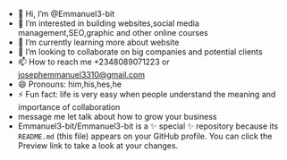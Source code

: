- 👋 Hi, I’m @Emmanuel3-bit
- 👀 I’m interested in building websites,social media management,SEO,graphic and other online courses
- 🌱 I’m currently learning more about website
- 💞️ I’m looking to collaborate on big companies and potential clients
- 📫 How to reach me +2348089071223 or josephemmanuel3310@gmail.com
- 😄 Pronouns: him,his,hes,he
- ⚡ Fun fact: life is very easy when people understand the meaning and importance of collaboration
-  message me let talk about how to grow your business
-  Emmanuel3-bit/Emmanuel3-bit is a ✨ special ✨ repository because its `README.md` (this file) appears on your GitHub profile.
You can click the Preview link to take a look at your changes.
